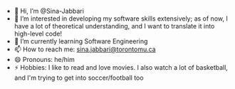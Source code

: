 - 👋 Hi, I’m @Sina-Jabbari
- 👀 I’m interested in developing my software skills extensively; as of now, I have a lot of theoretical understanding, and I want to translate it into high-level code!
- 🌱 I’m currently learning Software Engineering
- 📫 How to reach me: sina.jabbari@torontomu.ca
- 😄 Pronouns: he/him
- ⚡ Hobbies: I like to read and love movies. I also watch a lot of basketball, and I'm trying to get into soccer/football too

<!---
Sina-Jabbari/Sina-Jabbari is a ✨ special ✨ repository because its `README.md` (this file) appears on your GitHub profile.
You can click the Preview link to take a look at your changes.
--->
